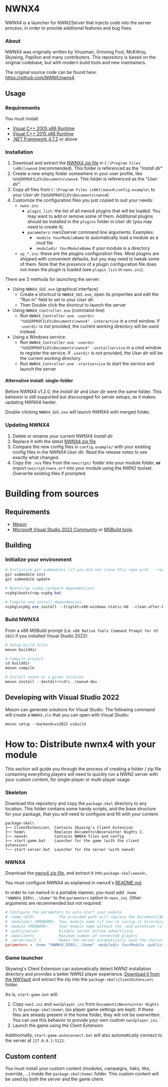 
# NWNX4

NWNX4 is a launcher for NWN2Server that injects code into the server process,
in order to provide additional features and bug fixes.

### About

NWNX4 was originally written by Virusman, Grinning Fool, McKillroy, Skywing,
Papillon and many contributors. This repository is based on the original
codebase, but with modern build tools and new maintainers.

The original source code can be found here: https://github.com/NWNX/nwnx4

## Usage

### Requirements
You must install:
- [Visual C++ 2005 x86 Runtime](https://download.microsoft.com/download/8/B/4/8B42259F-5D70-43F4-AC2E-4B208FD8D66A/vcredist_x86.EXE) <!-- xp_bugfix -->
- [Visual C++ 2015 x86 Runtime](https://download.microsoft.com/download/9/3/F/93FCF1E7-E6A4-478B-96E7-D4B285925B00/vc_redist.x86.exe) <!-- msvc 2022 -->
- [.NET Framework 4.7.2](https://download.visualstudio.microsoft.com/download/pr/1f5af042-d0e4-4002-9c59-9ba66bcf15f6/124d2afe5c8f67dfa910da5f9e3db9c1/ndp472-kb4054531-web.exe) or above <!-- xp_bugfix -->

### Installation


1. Download and extract the [NWNX4 zip
   file](https://github.com/nwn2dev/nwnx4/releases) in `C:\Program Files
   (x86)\nwnx4` (recommended). This folder is referenced as the "_Install
   dir_"
2. Create a new empty folder somewhere in your user profile, like
   `%USERPROFILE%\Documents\nwnx4`. This folder is referenced as the "_User
   dir_".
3. Copy all files from `C:\Program Files (x86)\nwnx4\config.example\` to your
   _User dir_ (`%USERPROFILE%\Documents\nwnx4`)
4. Customize the configuration files you just copied to suit your needs:
    - `nwnx.ini`:
        + `plugin_list`: the list of all nwnx4 plugins that will be loaded.
          You may want to add or remove some of them. Additional plugins
          should be installed in the `plugins` folder in _User dir_ (you may
          need to create it).
        + `parameters`: nwn2server command line arguments. Examples:
            * `-module YourModuleName` to automatically load a module as a
              .mod file
            * `-moduledir YourModuleName` if your module is a directory
    - `xp_*.ini`: these are the plugins configuration files. Most plugins are
      shipped with convenient defaults, but you may need to tweak some of
      them. Note that the presence of a plugin configuration file does not
      mean the plugin is loaded (see `plugin_list` in `nwnx.ini`).

There are 3 methods for launching the server:
- Using `NWNX4_GUI.exe` (graphical interface)
    + Create a shortcut to `NWNX4_GUI.exe`, open its properties and edit the
      "Run in" field to set to your _User dir_.
    + Then Double click the shortcut to launch the server
- Using `NWNX4_Controller.exe` (command-line)
    + Run `NWNX4_Controller.exe -userdir "%USERPROFILE%\Documents\nwnx4"
      -interactive` in a cmd window. If `-userdir` is not provided, the
      current working directory will be used instead.
- Using a Windows service:
    + Run `NWNX4_Controller.exe -userdir "%USERPROFILE%\Documents\nwnx4"
      -installservice` in a cmd window to register the service. If `-userdir`
      is not provided, the _User dir_ will be the current working directory.
    + Run `NWNX4_Controller.exe -startservice` to start the service and launch
      the server


#### Alternative install: single-folder

Before NWNX4 v1.2.0, the _Install dir_ and _User dir_ were the same folder.
This behavior is still supported but discouraged for server setups, as it
makes updating NWNX4 harder.

Double-clicking `NWNX4_GUI.exe` will launch NWNX4 with merged folder.


### Updating NWNX4

1. Delete or rename your current NWNX4 _Install dir_
2. Replace it with the latest [NWNX4 zip
   file](https://github.com/nwn2dev/nwnx4/releases)
3. Compare the new config files in `config.example/` with your existing config
   files in the NWNX4 _User dir_. Read the release notes to see exactly what
   changed.
4. Copy the `.nss` files from the `nwscript/` folder into your module folder,
   **or** import `nwscript/nwnx.erf` into your module using the NWN2 toolset.
   Overwrite existing files if prompted.


# Building from sources

## Requirements

- [Meson](https://github.com/mesonbuild/meson/releases)
- [Microsoft Visual Studio 2022
  Community](https://visualstudio.microsoft.com/downloads/#visual-studio-community-2022)
  or [MSBuild
  tools](https://visualstudio.microsoft.com/fr/downloads/?q=build+tools)

## Building

### Initialize your environment

```powershell
# Initialize git submodules (if you did not clone this repo with `--recurse`)
git submodule init
git submodule update

# Bootstrap vcpkg (prepare dependencies)
vcpkg\bootstrap-vcpkg.bat

# Compile and install dependencies
vcpkg\vcpkg.exe install --triplet=x86-windows-static-md --clean-after-build
```

### Build NWNX4

From a x86 MSBuild prompt (i.e. `x86 Native Tools Command Prompt for VS 2022` if you installed Visual Studio 2022):
```powershell
# Setup build files
meson builddir

# Compile project
cd builddir
meson compile

# Install nwnx4 at a given location
meson install --destdir=%cd%\..\nwnx4-dev
```


## Developing with Visual Studio 2022

Meson can generate solutions for Visual Studio. The following command will
create a `NWNX4.sln` that you can open with Visual Studio:
```ps
meson setup --backend=vs2022 vsbuild
```


# How to: Distribute nwnx4 with your module

This section will guide you through the process of creating a folder / zip
file containing everything players will need to quickly run a NWN2 server with
your custom content, for single-player or multi-player usage.

### Skeleton

Download this repository and copy the `package-skel` directory to any
location. This folder contains some handy scripts, and the base structure for
your package, that you will need to configure and fill with your content.

```
package-skel\
├── ClientExtension\  Contains Skywing's Client Extension
├── home\             Replaces Documents\Neverwinter Nights 2.
├── nwnx4\            Contains NWNX4 files and config
├── start-game.bat    Launcher for the game (with the client extension)
└── start-server.bat  Launcher for the server (with nwnx4)
```

### NWNX4

Download the [nwnx4 zip file](https://github.com/nwn2dev/nwnx4/releases), and
extract it into `package-skel\nwnx4\`.

You must configure NWNX4 as explained in nwnx4's
[README.md](https://github.com/nwn2dev/nwnx4#first-installation).

In order to run nwnx4 in a portable manner, you must add `-home
"%NWNX4_DIR%\..\home"` to the `parameters` option in `nwnx.ini`. Other
arguments are recommended but not required:

```ini
# Configure the parameters to auto-start your module
# -home <DIR>           The provided path will replace the Documents\Neverwinter Nights 2\ folder
# -moduledir <MODNAME>  Your module name (if you're saving in directory mode)
# -module <MODNAME>     Your module name without the .mod extension (if you're not in directory mode)
# -publicserver         Disable server online advertising
# -maxclients           Maximum number of connected players
# -servervault 1        Makes the server automatically save the character in the servervault folder
parameters = -home "%NWNX4_DIR%\..\home" -moduledir YourModule -publicserver 0 -maxclients 1 -servervault 1
```

### Game launcher

Skywing's Client Extension can automatically detect NWN2 installation
directory and provides a better NWN2 player experience. [Download it from the
NWVault](https://neverwintervault.org/project/nwn2/other/nwn2-client-extension)
and extract the zip into the `package-skel\ClientExtension\` folder.

As is, `start-game.bat` will:
1. Copy `nwn2.ini` and `nwn2player.ini` from `Documents\Neverwinter Nights 2\`
   to `package-skel\home\` (so player game settings are kept). If these files
   are already present in the home folder, they will not be overwritten. You
   can use this behavior to provide your own custom `nwn2player.ini`.
2. Launch the game using the Client Extension

Additionnally, `start-game-autoconnect.bat` will also automatically connect to
the server at `127.0.0.1:5121`.


## Custom content

You must install your custom content (modules, campaigns, haks, tlks,
override, ...) inside the `package-skel\home\` folder. This custom content
will be used by both the server and the game client.
